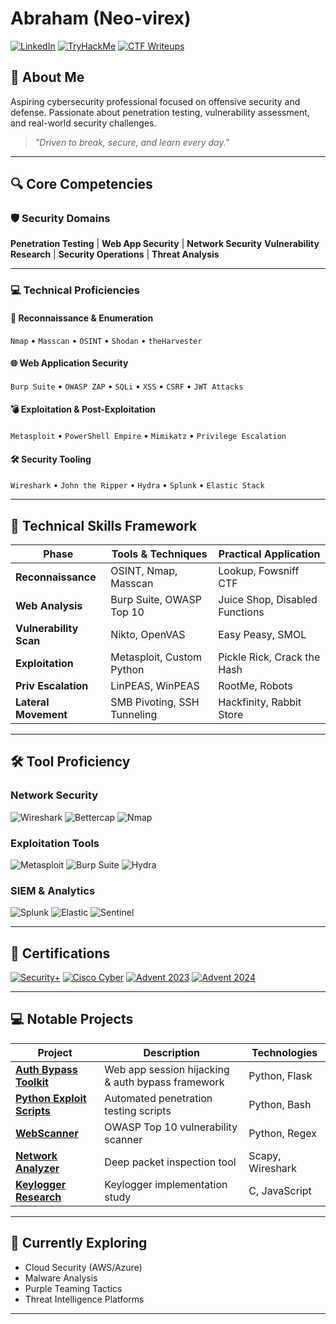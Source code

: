 
# Abraham (Neo-virex)

[![LinkedIn](https://img.shields.io/badge/-LinkedIn-0072b1?style=for-the-badge&logo=linkedin&logoColor=white)](https://www.linkedin.com/in/abr-ahamis)
[![TryHackMe](https://img.shields.io/badge/-TryHackMe%20Profile-212C42?style=for-the-badge&logo=tryhackme&logoColor=white)](https://tryhackme.com/Neo-virex)
[![CTF Writeups](https://img.shields.io/badge/CTF%20Writeups-D14836?style=for-the-badge&logo=internet-explorer&logoColor=white)](https://neo-virex.vercel.app/)

## 🚀 About Me
Aspiring cybersecurity professional focused on offensive security and defense. Passionate about penetration testing, vulnerability assessment, and real-world security challenges.

> *"Driven to break, secure, and learn every day."*

---

## 🔍 Core Competencies

### 🛡️ Security Domains

**Penetration Testing** | **Web App Security** | **Network Security**
**Vulnerability Research** | **Security Operations** | **Threat Analysis**

---

### 💻 Technical Proficiencies

#### 🔎 Reconnaissance & Enumeration

`Nmap` • `Masscan` • `OSINT` • `Shodan` • `theHarvester`

#### 🌐 Web Application Security

`Burp Suite` • `OWASP ZAP` • `SQLi` • `XSS` • `CSRF` • `JWT Attacks`

#### 💣 Exploitation & Post-Exploitation

`Metasploit` • `PowerShell Empire` • `Mimikatz` • `Privilege Escalation`

#### 🛠️ Security Tooling

`Wireshark` • `John the Ripper` • `Hydra` • `Splunk` • `Elastic Stack`

---


## 🔧 Technical Skills Framework
| Phase                   | Tools & Techniques                  | Practical Application          |
|-------------------------|-------------------------------------|--------------------------------|
| **Reconnaissance**      | OSINT, Nmap, Masscan               | Lookup, Fowsniff CTF           |
| **Web Analysis**        | Burp Suite, OWASP Top 10           | Juice Shop, Disabled Functions |
| **Vulnerability Scan**  | Nikto, OpenVAS                     | Easy Peasy, SMOL               |
| **Exploitation**        | Metasploit, Custom Python          | Pickle Rick, Crack the Hash    |
| **Priv Escalation**     | LinPEAS, WinPEAS                   | RootMe, Robots                 |
| **Lateral Movement**    | SMB Pivoting, SSH Tunneling        | Hackfinity, Rabbit Store       |

---

## 🛠️ Tool Proficiency

### Network Security
![Wireshark](https://img.shields.io/badge/Wireshark-1679A7?style=flat-square&logo=wireshark&logoColor=white)
![Bettercap](https://img.shields.io/badge/Bettercap-00B2A9?style=flat-square)
![Nmap](https://img.shields.io/badge/Nmap-004B49?style=flat-square&logo=nmap&logoColor=white)

### Exploitation Tools
![Metasploit](https://img.shields.io/badge/Metasploit-0E1D1D?style=flat-square&logo=metasploit&logoColor=white)
![Burp Suite](https://img.shields.io/badge/Burp_Suite-FD0000?style=flat-square)
![Hydra](https://img.shields.io/badge/Hydra-FF0000?style=flat-square)

### SIEM & Analytics
![Splunk](https://img.shields.io/badge/Splunk-000000?style=flat-square&logo=splunk&logoColor=white)
![Elastic](https://img.shields.io/badge/Elastic_Search-005571?style=flat-square&logo=elastic&logoColor=white)
![Sentinel](https://img.shields.io/badge/Azure_Sentinel-0078D4?style=flat-square&logo=microsoft&logoColor=white)

---

## 📜 Certifications
[![Security+](https://img.shields.io/badge/CompTIA_Security+-FF0000?style=flat-square&logo=comptia&logoColor=white)]()
[![Cisco Cyber](https://img.shields.io/badge/Cisco_Intro_to_Cybersecurity-0072C6?style=flat-square&logo=cisco&logoColor=white)]()
[![Advent 2023](https://img.shields.io/badge/Advent_of_Cyber_2023-4BA543?style=flat-square)]()
[![Advent 2024](https://img.shields.io/badge/Advent_of_Cyber_2024-FFDD00?style=flat-square)]()

---

## 💻 Notable Projects
| Project | Description | Technologies |
|---------|-------------|--------------|
| **[Auth Bypass Toolkit](https://github.com/Abr-ahamis/Firewall-project)** | Web app session hijacking & auth bypass framework | Python, Flask |
| **[Python Exploit Scripts](https://github.com/Abr-ahamis/Image-Stego-Encryptor)** | Automated penetration testing scripts | Python, Bash |
| **[WebScanner](https://github.com/Abr-ahamis/WebScanner)** | OWASP Top 10 vulnerability scanner | Python, Regex |
| **[Network Analyzer](https://github.com/Abr-ahamis/Network.py)** | Deep packet inspection tool | Scapy, Wireshark |
| **[Keylogger Research](https://github.com/Abr-ahamis/Python-and-C-Keyloggers)** | Keylogger implementation study | C, JavaScript |
---

## 🌱 Currently Exploring
- Cloud Security (AWS/Azure)
- Malware Analysis
- Purple Teaming Tactics
- Threat Intelligence Platforms
  
---
